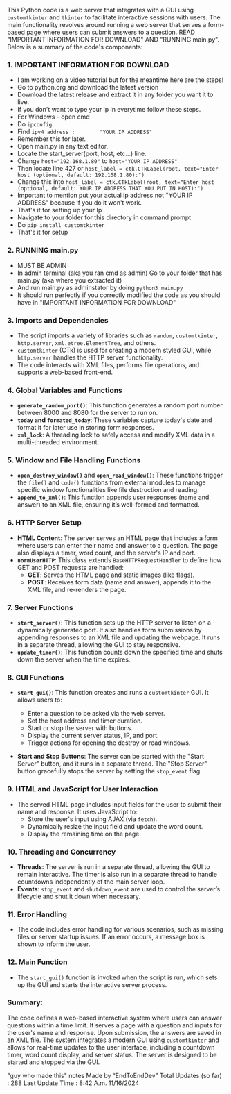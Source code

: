 This Python code is a web server that integrates with a GUI using `customtkinter` and `tkinter` to facilitate interactive sessions with users. The main functionality revolves around running a web server that serves a form-based page where users can submit answers to a question. READ "IMPORTANT INFORMATION FOR DOWNLOAD" AND "RUNNING main.py". Below is a summary of the code's components:


### 1. **IMPORTANT INFORMATION FOR DOWNLOAD**
   - I am working on a video tutorial but for the meantime here are the steps!
   - Go to python.org and download the latest version
   - Download the latest release and extract it in any folder you want it to live.
   - If you don't want to type your ip in everytime follow these steps.
   - For Windows - open cmd
   - Do `ipconfig`
   - Find `ipv4 address :        "YOUR IP ADDRESS"`
   - Remember this for later.
   - Open main.py in any text editor.
   - Locate the start_server(port, host, etc...) line.
   - Change `host="192.168.1.80"` to `host="YOUR IP ADDRESS"`
   - Then locate line 427 or `host_label = ctk.CTkLabel(root, text="Enter host (optional, default: 192.168.1.80):")`
   - Change this into `host_label = ctk.CTkLabel(root, text="Enter host (optional, default: YOUR IP ADDRESS THAT YOU PUT IN HOST):")`
   - Important to mention put your actual ip address not "YOUR IP ADDRESS" because if you do it won't work.
   - That's it for setting up your Ip
   - Navigate to your folder for this directory in command prompt
   - Do `pip install customtkinter`
   - That's it for setup

### 2. **RUNNING main.py**
   - MUST BE ADMIN
   - In admin terminal (aka you ran cmd as admin) Go to your folder that has main.py (aka where you extracted it)
   - And run main.py as adminstator by doing `python3 main.py`
   - It should run perfectly if you correctly modified the code as you should have in "IMPORTANT INFORMATION FOR DOWNLOAD"

### 3. **Imports and Dependencies**
   - The script imports a variety of libraries such as `random`, `customtkinter`, `http.server`, `xml.etree.ElementTree`, and others.
   - `customtkinter` (CTk) is used for creating a modern styled GUI, while `http.server` handles the HTTP server functionality.
   - The code interacts with XML files, performs file operations, and supports a web-based front-end.

### 4. **Global Variables and Functions**
   - **`generate_random_port()`**: This function generates a random port number between 8000 and 8080 for the server to run on.
   - **`today` and `formated_today`**: These variables capture today's date and format it for later use in storing form responses.
   - **`xml_lock`**: A threading lock to safely access and modify XML data in a multi-threaded environment.

### 5. **Window and File Handling Functions**
   - **`open_destroy_window()`** and **`open_read_window()`**: These functions trigger the `file()` and `code()` functions from external modules to manage specific window functionalities like file destruction and reading.
   - **`append_to_xml()`**: This function appends user responses (name and answer) to an XML file, ensuring it’s well-formed and formatted.

### 6. **HTTP Server Setup**
   - **HTML Content**: The server serves an HTML page that includes a form where users can enter their name and answer to a question. The page also displays a timer, word count, and the server's IP and port.
   - **`normUserHTTP`**: This class extends `BaseHTTPRequestHandler` to define how GET and POST requests are handled:
     - **GET**: Serves the HTML page and static images (like flags).
     - **POST**: Receives form data (name and answer), appends it to the XML file, and re-renders the page.

### 7. **Server Functions**
   - **`start_server()`**: This function sets up the HTTP server to listen on a dynamically generated port. It also handles form submissions by appending responses to an XML file and updating the webpage. It runs in a separate thread, allowing the GUI to stay responsive.
   - **`update_timer()`**: This function counts down the specified time and shuts down the server when the time expires.

### 8. **GUI Functions**
   - **`start_gui()`**: This function creates and runs a `customtkinter` GUI. It allows users to:
     - Enter a question to be asked via the web server.
     - Set the host address and timer duration.
     - Start or stop the server with buttons.
     - Display the current server status, IP, and port.
     - Trigger actions for opening the destroy or read windows.

   - **Start and Stop Buttons**: The server can be started with the "Start Server" button, and it runs in a separate thread. The "Stop Server" button gracefully stops the server by setting the `stop_event` flag.

### 9. **HTML and JavaScript for User Interaction**
   - The served HTML page includes input fields for the user to submit their name and response. It uses JavaScript to:
     - Store the user's input using AJAX (via `fetch`).
     - Dynamically resize the input field and update the word count.
     - Display the remaining time on the page.
   
### 10. **Threading and Concurrency**
   - **Threads**: The server is run in a separate thread, allowing the GUI to remain interactive. The timer is also run in a separate thread to handle countdowns independently of the main server loop.
   - **Events**: `stop_event` and `shutdown_event` are used to control the server’s lifecycle and shut it down when necessary.

### 11. **Error Handling**
   - The code includes error handling for various scenarios, such as missing files or server startup issues. If an error occurs, a message box is shown to inform the user.

### 12. **Main Function**
   - The `start_gui()` function is invoked when the script is run, which sets up the GUI and starts the interactive server process.

### Summary:
The code defines a web-based interactive system where users can answer questions within a time limit. It serves a page with a question and inputs for the user's name and response. Upon submission, the answers are saved in an XML file. The system integrates a modern GUI using `customtkinter` and allows for real-time updates to the user interface, including a countdown timer, word count display, and server status. The server is designed to be started and stopped via the GUI.

"guy who made this" notes Made by “EndToEndDev” 
Total Updates (so far) : 288
Last Update Time : 8:42 A.m. 11/16/2024
